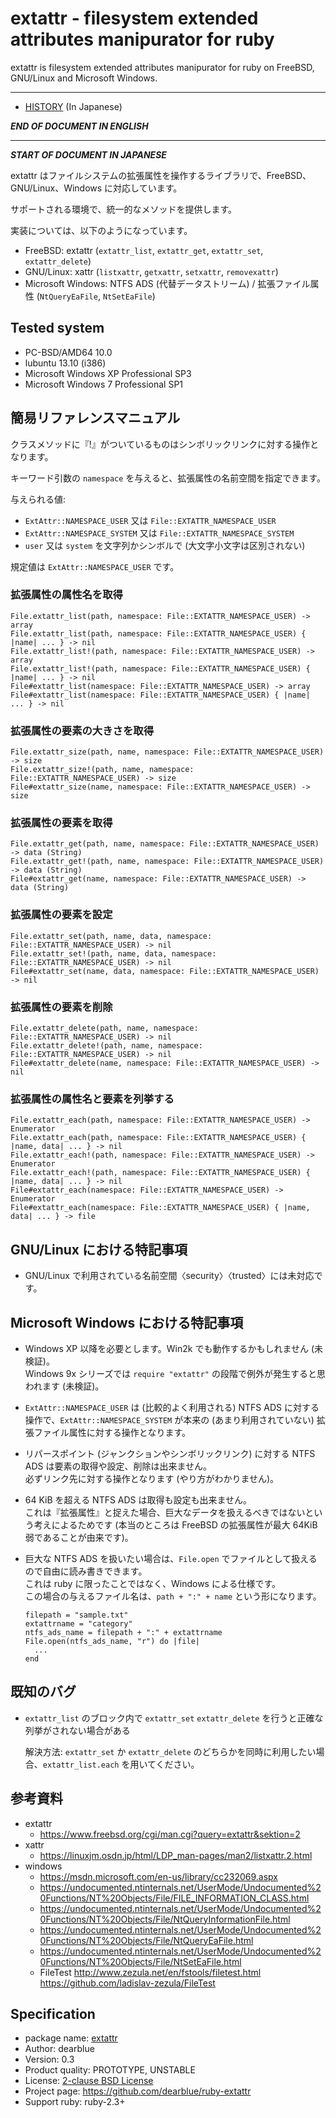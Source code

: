 # extattr - filesystem extended attributes manipurator for ruby

extattr is filesystem extended attributes manipurator for ruby on FreeBSD, GNU/Linux and Microsoft Windows.

----

  * [HISTORY](HISTORY.ja.md) (In Japanese)

***END OF DOCUMENT IN ENGLISH***

----

***START OF DOCUMENT IN JAPANESE***

extattr はファイルシステムの拡張属性を操作するライブラリで、FreeBSD、GNU/Linux、Windows に対応しています。

サポートされる環境で、統一的なメソッドを提供します。

実装については、以下のようになっています。

  * FreeBSD: extattr (`extattr_list`, `extattr_get`, `extattr_set`, `extattr_delete`)
  * GNU/Linux: xattr (`listxattr`, `getxattr`, `setxattr`, `removexattr`)
  * Microsoft Windows: NTFS ADS (代替データストリーム) / 拡張ファイル属性 (`NtQueryEaFile`, `NtSetEaFile`)


## Tested system

  * PC-BSD/AMD64 10.0
  * lubuntu 13.10 (i386)
  * Microsoft Windows XP Professional SP3
  * Microsoft Windows 7 Professional SP1


## 簡易リファレンスマニュアル

クラスメソッドに『!』がついているものはシンボリックリンクに対する操作となります。

キーワード引数の ``namespace`` を与えると、拡張属性の名前空間を指定できます。

与えられる値:

  * ``ExtAttr::NAMESPACE_USER`` 又は ``File::EXTATTR_NAMESPACE_USER``
  * ``ExtAttr::NAMESPACE_SYSTEM`` 又は ``File::EXTATTR_NAMESPACE_SYSTEM``
  * ``user`` 又は ``system`` を文字列かシンボルで (大文字小文字は区別されない)

規定値は ``ExtAttr::NAMESPACE_USER`` です。


### 拡張属性の属性名を取得

``` ruby:ruby
File.extattr_list(path, namespace: File::EXTATTR_NAMESPACE_USER) -> array
File.extattr_list(path, namespace: File::EXTATTR_NAMESPACE_USER) { |name| ... } -> nil
File.extattr_list!(path, namespace: File::EXTATTR_NAMESPACE_USER) -> array
File.extattr_list!(path, namespace: File::EXTATTR_NAMESPACE_USER) { |name| ... } -> nil
File#extattr_list(namespace: File::EXTATTR_NAMESPACE_USER) -> array
File#extattr_list(namespace: File::EXTATTR_NAMESPACE_USER) { |name| ... } -> nil
```

### 拡張属性の要素の大きさを取得

``` ruby:ruby
File.extattr_size(path, name, namespace: File::EXTATTR_NAMESPACE_USER) -> size
File.extattr_size!(path, name, namespace: File::EXTATTR_NAMESPACE_USER) -> size
File#extattr_size(name, namespace: File::EXTATTR_NAMESPACE_USER) -> size
```

### 拡張属性の要素を取得

``` ruby:ruby
File.extattr_get(path, name, namespace: File::EXTATTR_NAMESPACE_USER) -> data (String)
File.extattr_get!(path, name, namespace: File::EXTATTR_NAMESPACE_USER) -> data (String)
File#extattr_get(name, namespace: File::EXTATTR_NAMESPACE_USER) -> data (String)
```

### 拡張属性の要素を設定

``` ruby:ruby
File.extattr_set(path, name, data, namespace: File::EXTATTR_NAMESPACE_USER) -> nil
File.extattr_set!(path, name, data, namespace: File::EXTATTR_NAMESPACE_USER) -> nil
File#extattr_set(name, data, namespace: File::EXTATTR_NAMESPACE_USER) -> nil
```

### 拡張属性の要素を削除

``` ruby:ruby
File.extattr_delete(path, name, namespace: File::EXTATTR_NAMESPACE_USER) -> nil
File.extattr_delete!(path, name, namespace: File::EXTATTR_NAMESPACE_USER) -> nil
File#extattr_delete(name, namespace: File::EXTATTR_NAMESPACE_USER) -> nil
```

### 拡張属性の属性名と要素を列挙する

``` ruby:ruby
File.extattr_each(path, namespace: File::EXTATTR_NAMESPACE_USER) -> Enumerator
File.extattr_each(path, namespace: File::EXTATTR_NAMESPACE_USER) { |name, data| ... } -> nil
File.extattr_each!(path, namespace: File::EXTATTR_NAMESPACE_USER) -> Enumerator
File.extattr_each!(path, namespace: File::EXTATTR_NAMESPACE_USER) { |name, data| ... } -> nil
File#extattr_each(namespace: File::EXTATTR_NAMESPACE_USER) -> Enumerator
File#extattr_each(namespace: File::EXTATTR_NAMESPACE_USER) { |name, data| ... } -> file
```


## GNU/Linux における特記事項

  * GNU/Linux で利用されている名前空間〈security〉〈trusted〉には未対応です。


## Microsoft Windows における特記事項

  * Windows XP 以降を必要とします。Win2k でも動作するかもしれません (未検証)。<br>
    Windows 9x シリーズでは `require "extattr"` の段階で例外が発生すると思われます (未検証)。
  * ``ExtAttr::NAMESPACE_USER`` は (比較的よく利用される) NTFS ADS に対する操作で、``ExtAttr::NAMESPACE_SYSTEM`` が本来の (あまり利用されていない) 拡張ファイル属性に対する操作となります。
  * リパースポイント (ジャンクションやシンボリックリンク) に対する NTFS ADS は要素の取得や設定、削除は出来ません。<br>
    必ずリンク先に対する操作となります (やり方がわかりません)。
  * 64 KiB を超える NTFS ADS は取得も設定も出来ません。<br>
    これは『拡張属性』と捉えた場合、巨大なデータを扱えるべきではないという考えによるためです
    (本当のところは FreeBSD の拡張属性が最大 64KiB 弱であることが由来です)。
  * 巨大な NTFS ADS を扱いたい場合は、``File.open`` でファイルとして扱えるので自由に読み書きできます。<br>
    これは ruby に限ったことではなく、Windows による仕様です。<br>
    この場合の与えるファイル名は、``path + ":" + name`` という形になります。

    ``` ruby:ruby
    filepath = "sample.txt"
    extattrname = "category"
    ntfs_ads_name = filepath + ":" + extattrname
    File.open(ntfs_ads_name, "r") do |file|
      ...
    end
    ```

## 既知のバグ

  * ``extattr_list`` のブロック内で ``extattr_set`` ``extattr_delete`` を行うと正確な列挙がされない場合がある

    解決方法: ``extattr_set`` か ``extattr_delete`` のどちらかを同時に利用したい場合、``extattr_list.each`` を用いてください。


## 参考資料

  * extattr
      * <https://www.freebsd.org/cgi/man.cgi?query=extattr&sektion=2>
  * xattr
      * <https://linuxjm.osdn.jp/html/LDP_man-pages/man2/listxattr.2.html>
  * windows
      * <https://msdn.microsoft.com/en-us/library/cc232069.aspx>
      * <https://undocumented.ntinternals.net/UserMode/Undocumented%20Functions/NT%20Objects/File/FILE_INFORMATION_CLASS.html>
      * <https://undocumented.ntinternals.net/UserMode/Undocumented%20Functions/NT%20Objects/File/NtQueryInformationFile.html>
      * <https://undocumented.ntinternals.net/UserMode/Undocumented%20Functions/NT%20Objects/File/NtQueryEaFile.html>
      * <https://undocumented.ntinternals.net/UserMode/Undocumented%20Functions/NT%20Objects/File/NtSetEaFile.html>
      * FileTest <http://www.zezula.net/en/fstools/filetest.html> <https://github.com/ladislav-zezula/FileTest>

## Specification

  - package name: [extattr](https://rubygems.org/gems/extattr)
  - Author: dearblue
  - Version: 0.3
  - Product quality: PROTOTYPE, UNSTABLE
  - License: [2-clause BSD License](LICENSE.md)
  - Project page: <https://github.com/dearblue/ruby-extattr>
  - Support ruby: ruby-2.3+
